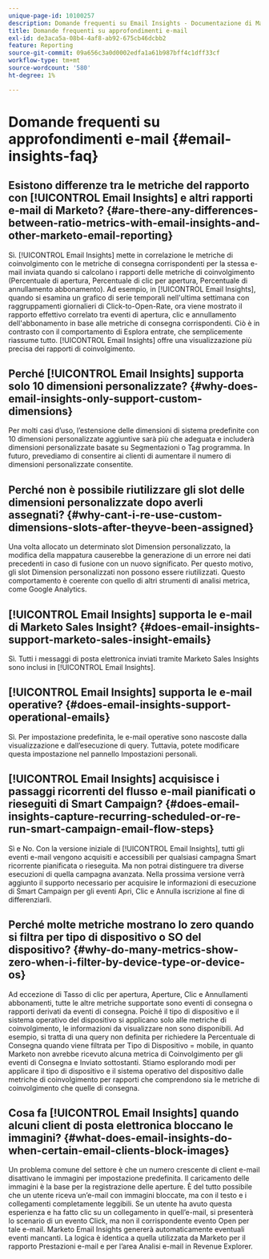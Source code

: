 ```yaml
---
unique-page-id: 10100257
description: Domande frequenti su Email Insights - Documentazione di Marketo - Documentazione del prodotto
title: Domande frequenti su approfondimenti e-mail
exl-id: de3aca5a-08b4-4af8-ab92-675cb46dcbb2
feature: Reporting
source-git-commit: 09a656c3a0d0002edfa1a61b987bff4c1dff33cf
workflow-type: tm+mt
source-wordcount: '580'
ht-degree: 1%

---
```


# Domande frequenti su approfondimenti e-mail {#email-insights-faq}

## Esistono differenze tra le metriche del rapporto con [!UICONTROL Email Insights] e altri rapporti e-mail di Marketo? {#are-there-any-differences-between-ratio-metrics-with-email-insights-and-other-marketo-email-reporting}

Sì.  [!UICONTROL Email Insights] mette in correlazione le metriche di coinvolgimento con le metriche di consegna corrispondenti per la stessa e-mail inviata quando si calcolano i rapporti delle metriche di coinvolgimento (Percentuale di apertura, Percentuale di clic per apertura, Percentuale di annullamento abbonamento). Ad esempio, in [!UICONTROL Email Insights], quando si esamina un grafico di serie temporali nell&#39;ultima settimana con raggruppamenti giornalieri di Click-to-Open-Rate, ora viene mostrato il rapporto effettivo correlato tra eventi di apertura, clic e annullamento dell&#39;abbonamento in base alle metriche di consegna corrispondenti. Ciò è in contrasto con il comportamento di Esplora entrate, che semplicemente riassume tutto. [!UICONTROL Email Insights] offre una visualizzazione più precisa dei rapporti di coinvolgimento.

## Perché [!UICONTROL Email Insights] supporta solo 10 dimensioni personalizzate? {#why-does-email-insights-only-support-custom-dimensions}

Per molti casi d’uso, l’estensione delle dimensioni di sistema predefinite con 10 dimensioni personalizzate aggiuntive sarà più che adeguata e includerà dimensioni personalizzate basate su Segmentazioni o Tag programma. In futuro, prevediamo di consentire ai clienti di aumentare il numero di dimensioni personalizzate consentite.

## Perché non è possibile riutilizzare gli slot delle dimensioni personalizzate dopo averli assegnati? {#why-cant-i-re-use-custom-dimensions-slots-after-theyve-been-assigned}

Una volta allocato un determinato slot Dimension personalizzato, la modifica della mappatura causerebbe la generazione di un errore nei dati precedenti in caso di fusione con un nuovo significato. Per questo motivo, gli slot Dimension personalizzati non possono essere riutilizzati. Questo comportamento è coerente con quello di altri strumenti di analisi metrica, come Google Analytics.

## [!UICONTROL Email Insights] supporta le e-mail di Marketo Sales Insight? {#does-email-insights-support-marketo-sales-insight-emails}

Sì.  Tutti i messaggi di posta elettronica inviati tramite Marketo Sales Insights sono inclusi in [!UICONTROL Email Insights].

## [!UICONTROL Email Insights] supporta le e-mail operative? {#does-email-insights-support-operational-emails}

Sì.  Per impostazione predefinita, le e-mail operative sono nascoste dalla visualizzazione e dall’esecuzione di query. Tuttavia, potete modificare questa impostazione nel pannello Impostazioni personali.

## [!UICONTROL Email Insights] acquisisce i passaggi ricorrenti del flusso e-mail pianificati o rieseguiti di Smart Campaign? {#does-email-insights-capture-recurring-scheduled-or-re-run-smart-campaign-email-flow-steps}

Sì e No. Con la versione iniziale di [!UICONTROL Email Insights], tutti gli eventi e-mail vengono acquisiti e accessibili per qualsiasi campagna Smart ricorrente pianificata o rieseguita. Ma non potrai distinguere tra diverse esecuzioni di quella campagna avanzata. Nella prossima versione verrà aggiunto il supporto necessario per acquisire le informazioni di esecuzione di Smart Campaign per gli eventi Apri, Clic e Annulla iscrizione al fine di differenziarli.

## Perché molte metriche mostrano lo zero quando si filtra per tipo di dispositivo o SO del dispositivo? {#why-do-many-metrics-show-zero-when-i-filter-by-device-type-or-device-os}

Ad eccezione di Tasso di clic per apertura, Aperture, Clic e Annullamenti abbonamenti, tutte le altre metriche supportate sono eventi di consegna o rapporti derivati da eventi di consegna. Poiché il tipo di dispositivo e il sistema operativo del dispositivo si applicano solo alle metriche di coinvolgimento, le informazioni da visualizzare non sono disponibili. Ad esempio, si tratta di una query non definita per richiedere la Percentuale di Consegna quando viene filtrata per Tipo di Dispositivo = mobile, in quanto Marketo non avrebbe ricevuto alcuna metrica di Coinvolgimento per gli eventi di Consegna e Inviato sottostanti. Stiamo esplorando modi per applicare il tipo di dispositivo e il sistema operativo del dispositivo dalle metriche di coinvolgimento per rapporti che comprendono sia le metriche di coinvolgimento che quelle di consegna.

## Cosa fa [!UICONTROL Email Insights] quando alcuni client di posta elettronica bloccano le immagini? {#what-does-email-insights-do-when-certain-email-clients-block-images}

Un problema comune del settore è che un numero crescente di client e-mail disattivano le immagini per impostazione predefinita. Il caricamento delle immagini è la base per la registrazione delle aperture. È del tutto possibile che un utente riceva un’e-mail con immagini bloccate, ma con il testo e i collegamenti completamente leggibili. Se un utente ha avuto questa esperienza e ha fatto clic su un collegamento in quell’e-mail, si presenterà lo scenario di un evento Click, ma non il corrispondente evento Open per tale e-mail. Marketo Email Insights genererà automaticamente eventuali eventi mancanti. La logica è identica a quella utilizzata da Marketo per il rapporto Prestazioni e-mail e per l’area Analisi e-mail in Revenue Explorer.
